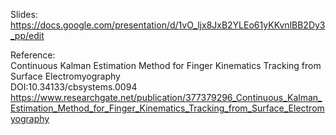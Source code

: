 Slides: https://docs.google.com/presentation/d/1vO_ljx8JxB2YLEo61yKKvnlBB2Dy3_pp/edit

Reference:  
Continuous Kalman Estimation Method for Finger Kinematics Tracking from Surface Electromyography   
DOI:10.34133/cbsystems.0094  
https://www.researchgate.net/publication/377379296_Continuous_Kalman_Estimation_Method_for_Finger_Kinematics_Tracking_from_Surface_Electromyography



